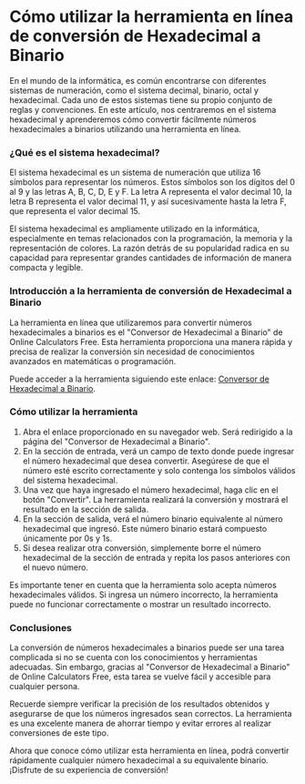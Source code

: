 Cómo utilizar la herramienta en línea de conversión de Hexadecimal a Binario
============================================================================

En el mundo de la informática, es común encontrarse con diferentes sistemas de numeración, como el sistema decimal, binario, octal y hexadecimal. Cada uno de estos sistemas tiene su propio conjunto de reglas y convenciones. En este artículo, nos centraremos en el sistema hexadecimal y aprenderemos cómo convertir fácilmente números hexadecimales a binarios utilizando una herramienta en línea.

### ¿Qué es el sistema hexadecimal?

El sistema hexadecimal es un sistema de numeración que utiliza 16 símbolos para representar los números. Estos símbolos son los dígitos del 0 al 9 y las letras A, B, C, D, E y F. La letra A representa el valor decimal 10, la letra B representa el valor decimal 11, y así sucesivamente hasta la letra F, que representa el valor decimal 15.

El sistema hexadecimal es ampliamente utilizado en la informática, especialmente en temas relacionados con la programación, la memoria y la representación de colores. La razón detrás de su popularidad radica en su capacidad para representar grandes cantidades de información de manera compacta y legible.

### Introducción a la herramienta de conversión de Hexadecimal a Binario

La herramienta en línea que utilizaremos para convertir números hexadecimales a binarios es el "Conversor de Hexadecimal a Binario" de Online Calculators Free. Esta herramienta proporciona una manera rápida y precisa de realizar la conversión sin necesidad de conocimientos avanzados en matemáticas o programación.

Puede acceder a la herramienta siguiendo este enlace: [Conversor de Hexadecimal a Binario](https://www.onlinecalculatorsfree.com/es/convert/hex-to-binary.html).

### Cómo utilizar la herramienta

1. Abra el enlace proporcionado en su navegador web. Será redirigido a la página del "Conversor de Hexadecimal a Binario".
2. En la sección de entrada, verá un campo de texto donde puede ingresar el número hexadecimal que desea convertir. Asegúrese de que el número esté escrito correctamente y solo contenga los símbolos válidos del sistema hexadecimal.
3. Una vez que haya ingresado el número hexadecimal, haga clic en el botón "Convertir". La herramienta realizará la conversión y mostrará el resultado en la sección de salida.
4. En la sección de salida, verá el número binario equivalente al número hexadecimal que ingresó. Este número binario estará compuesto únicamente por 0s y 1s.
5. Si desea realizar otra conversión, simplemente borre el número hexadecimal de la sección de entrada y repita los pasos anteriores con el nuevo número.

Es importante tener en cuenta que la herramienta solo acepta números hexadecimales válidos. Si ingresa un número incorrecto, la herramienta puede no funcionar correctamente o mostrar un resultado incorrecto.

### Conclusiones

La conversión de números hexadecimales a binarios puede ser una tarea complicada si no se cuenta con los conocimientos y herramientas adecuadas. Sin embargo, gracias al "Conversor de Hexadecimal a Binario" de Online Calculators Free, esta tarea se vuelve fácil y accesible para cualquier persona.

Recuerde siempre verificar la precisión de los resultados obtenidos y asegurarse de que los números ingresados sean correctos. La herramienta es una excelente manera de ahorrar tiempo y evitar errores al realizar conversiones de este tipo.

Ahora que conoce cómo utilizar esta herramienta en línea, podrá convertir rápidamente cualquier número hexadecimal a su equivalente binario. ¡Disfrute de su experiencia de conversión!